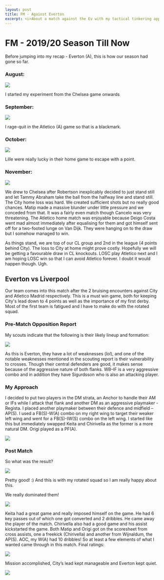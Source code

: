 ```yaml
---
layout: post
title: FM - Against Everton
excerpt: <i>About a match against the Ev with my tactical tinkering approach</i>
---
```


# FM - 2019/20 Season Till Now

Before jumping into my recap - Everton (A), this is how our season had gone so far.

### August:

![](/images/fm_till_nov2019/image1.png)

I started my experiment from the Chelsea game onwards

### September:

![](/images/fm_till_nov2019/image2.png)

I rage-quit in the Atletico (A) game so that is a blackmark. 

### October:

![](/images/fm_till_nov2019/image3.png)

Lille were really lucky in their home game to escape with a point.

### November:

![](/images/fm_till_nov2019/image4.png)

We drew to Chelsea after Robertson inexplicably decided to just stand still and let Tammy Abraham take the ball from the halfway line and stand still. The City home loss was hard. We created sufficient shots but no really good chances. Matip made a massive blunder under little pressure and we conceded from that. It was a fairly even match though Cancelo was very threatening. The Atletico home match was enjoyable because Deigo Costa went mad almost immediately after equalising for them and got himself sent off for a two-footed lunge on Van Dijk. They were hanging on to the draw but I somehow managed to win.

As things stand, we are top of our CL group and 2nd in the league (4 points behind City). The loss to City at home might prove costly. Hopefully we will be getting a favourable draw in CL knockouts. LOSC play Atletico next and I am hoping LOSC win so that I can avoid Atletico forever. I doubt it would happen though. Ugh. 

## Everton vs Liverpool
Our team comes into this match after the 2 bruising encounters against City and Atletico Madrid respectively. This is a must win game, both for keeping City's lead down to 4 points as well as the importance of my first derby. Most of the first team is fatigued and I have to make do with the rotated squad. 

### Pre-Match Opposition Report
My scouts indicate that the following is their likely lineup and formation:

![](/images/fm_till_nov2019/image5.png)

As this is Everton, they have a lot of weaknesses (*lol*), and one of the notable weaknesses mentioned in the scouting report is their vulnerability to crosses. Though their central defenders are good, it makes sense because of the aggressive nature of both flanks. WB–IF is a very aggressive combo and in addition they have Sigurdsson who is also an attacking player. 

### My Approach
I decided to put two players in the DM strata, an Anchor to handle their AM or IFs while I attack that flank and another DM as an aggressive playmaker - Regista. I placed another playmaker between their defence and midfield – AP(S). I used a FB(S)-W(A) combo on my right wing to target their weaker left wing and went for a FB(S)-IW(S) combo on the left wing.
I started like this but immediately swapped Keita and Chirivella as the former is a more natural DM. Origi played as a PF(A). 

![](/images/fm_till_nov2019/image6.png)

### Post Match
So what was the result?

![](/images/fm_till_nov2019/image7.png)

Pretty good! :) 
And this is with my rotated squad so I am really happy about this.

We really dominated them!

![](/images/fm_till_nov2019/image8.png)

Keita had a great game and really imposed himself on the game. He had 6 key passes out of which one got converted and 2 dribbles. He came away the player of the match. Chirivella also had a good game and his assist kickstarted the game. Both Matip and Origi got on the scoresheet from cross assists, one a freekick (Chirivella) and another from Wijnaldum, the AP(S).  AOC, my W(A) had 10 dribbles! So at least a few elements of what I wanted came through in this match. Final ratings:

![](/images/fm_till_nov2019/image9.png)

Mission accomplished, City’s lead kept manageable and Everton kept quiet.

![](/images/fm_till_nov2019/image10.jpeg)
